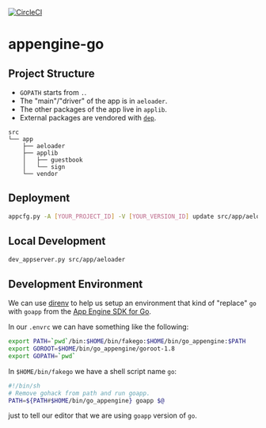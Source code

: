 [![CircleCI](https://circleci.com/gh/shihanng/appengine-go/tree/master.svg?style=svg&circle-token=fe6d23ae8712e43e2d346bfeaa44b84d6a00b8cf)](https://circleci.com/gh/shihanng/appengine-go/tree/master)

# appengine-go

## Project Structure

- `GOPATH` starts from `.`.
- The "main"/"driver" of the app is in `aeloader`.
- The other packages of the app live in `applib`.
- External packages are vendored with [`dep`](https://github.com/golang/dep).

```
src
└── app
    ├── aeloader
    ├── applib
    │   ├── guestbook
    │   └── sign
    └── vendor
```

## Deployment

```bash
appcfg.py -A [YOUR_PROJECT_ID] -V [YOUR_VERSION_ID] update src/app/aeloader
```

## Local Development

```bash
dev_appserver.py src/app/aeloader
```

## Development Environment

We can use [direnv](https://direnv.net/) to help us setup
an environment that kind of "replace" `go` with `goapp`
from the [App Engine SDK for Go](https://cloud.google.com/appengine/docs/standard/go/download#appengine_sdk).

In our `.envrc` we can have something like the following:

```bash
export PATH=`pwd`/bin:$HOME/bin/fakego:$HOME/bin/go_appengine:$PATH
export GOROOT=$HOME/bin/go_appengine/goroot-1.8
export GOPATH=`pwd`
```

In `$HOME/bin/fakego` we have a shell script name `go`:

```sh
#!/bin/sh
# Remove gohack from path and run goapp.
PATH=${PATH#$HOME/bin/go_appengine} goapp $@
```

just to tell our editor that we are using `goapp` version of `go`.
